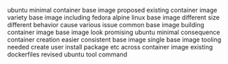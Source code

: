 ubuntu minimal container base image proposed existing container image variety base image including fedora alpine linux base image different size different behavior cause various issue common base image building container image base image look promising ubuntu minimal consequence container creation easier consistent base image single base image tooling needed create user install package etc across container image existing dockerfiles revised ubuntu tool command
